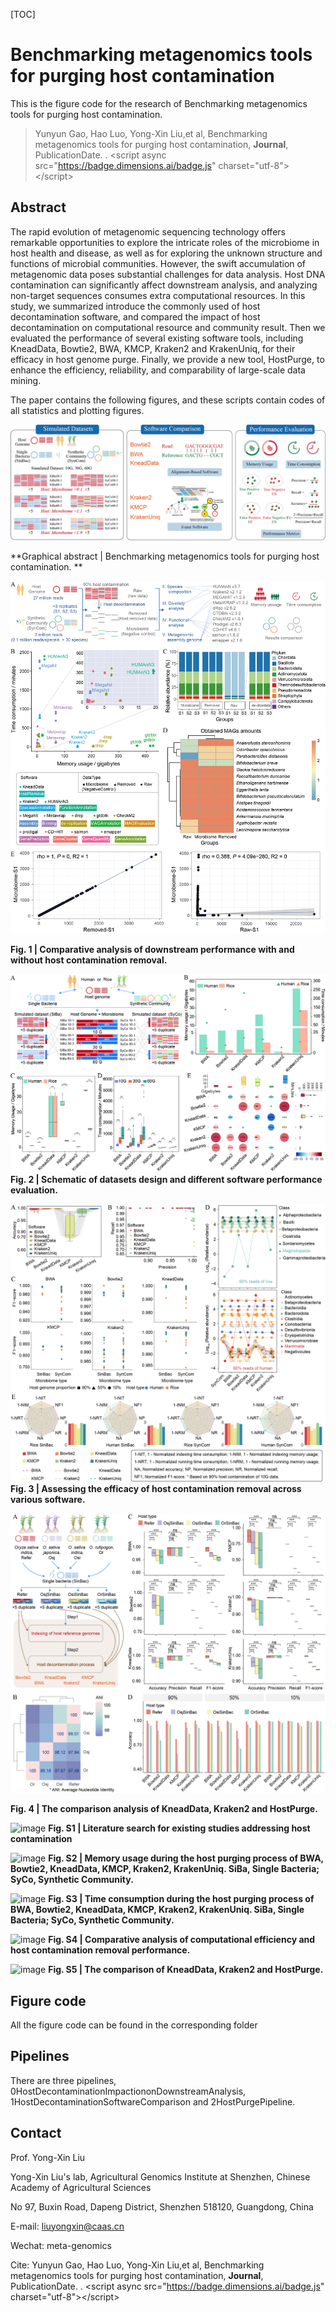 [TOC]

# Benchmarking metagenomics tools for purging host contamination

This is the figure code for the research of Benchmarking metagenomics tools for purging host contamination. 

> Yunyun Gao, Hao Luo, Yong-Xin Liu,et al, Benchmarking metagenomics tools for purging host contamination, **Journal**, PublicationDate. <doi>. <span></span>\<script async src="<https://badge.dimensions.ai/badge.js>" charset="utf-8">\</script>

## Abstract

The rapid evolution of metagenomic sequencing technology offers remarkable opportunities to explore the intricate roles of the microbiome in host health and disease, as well as for exploring the unknown structure and functions of microbial communities. However, the swift accumulation of metagenomic data poses substantial challenges for data analysis. Host DNA contamination can significantly affect downstream analysis, and analyzing non-target sequences consumes extra computational resources. In this study, we summarized introduce the commonly used of host decontamination software, and compared the impact of host decontamination on computational resource and community result. Then we evaluated the performance of several existing software tools, including KneadData, Bowtie2, BWA, KMCP, Kraken2 and KrakenUniq, for their efficacy in host genome purge. Finally, we provide a new tool, HostPurge, to enhance the efficiency, reliability, and comparability of large-scale data mining.

The paper contains the following figures, and these scripts contain codes of all statistics and plotting figures.

![image](https://github.com/YunyunGao374/HostPurge/blob/main/MSFigure/Figure-GA-F.jpg "image")

**Graphical abstract | Benchmarking metagenomics tools for purging host contamination. **

![image](https://github.com/YunyunGao374/HostPurge/blob/main/MSFigure/Figure1-F.jpg "image")

**Fig. 1 | Comparative analysis of downstream performance with and without host contamination removal.**

![image](https://github.com/YunyunGao374/HostPurge/blob/main/MSFigure/Figure2-F.jpg "image")
**Fig. 2 | Schematic of datasets design and different software performance evaluation.**

![image](https://github.com/YunyunGao374/HostPurge/blob/main/MSFigure/Figure3%20-F.jpg "image")
**Fig. 3 | Assessing the efficacy of host contamination removal across various software.**

![image](https://github.com/YunyunGao374/HostPurge/blob/main/MSFigure/Figure4%20-F.jpg "image")

**Fig. 4 | The comparison analysis of KneadData, Kraken2 and HostPurge.**

![image](https://github.com/YunyunGao374/HostPurge/blob/main/MSFigure/FigureS1-Metadata.jpg "image")
**Fig. S1 | Literature search for existing studies addressing host contamination**

![image](https://github.com/YunyunGao374/HostPurge/blob/main/MSFigure/FigureS2-MemoryUsage.jpg "image")
**Fig. S2 | Memory usage during the host purging process of BWA, Bowtie2, KneadData, KMCP, Kraken2, KrakenUniq. SiBa, Single Bacteria; SyCo, Synthetic Community.**

![image](https://github.com/YunyunGao374/HostPurge/blob/main/MSFigure/FigureS3-Time%20consumption.jpg "image")
**Fig. S3 | Time consumption during the host purging process of BWA, Bowtie2, KneadData, KMCP, Kraken2, KrakenUniq. SiBa, Single Bacteria; SyCo, Synthetic Community.**

![image](https://github.com/YunyunGao374/HostPurge/blob/main/MSFigure/FigureS4-radar-summary.jpg "image")
**Fig. S4 | Comparative analysis of computational efficiency and host contamination removal performance.**

![image](https://github.com/YunyunGao374/HostPurge/blob/main/MSFigure/FigureS5-recall%2C%20precision%2C%20f1.jpg "image")
**Fig. S5 | The comparison of KneadData, Kraken2 and HostPurge.**

## Figure code

All the figure code can be found in the corresponding folder

## Pipelines
There are three pipelines, 0HostDecontaminationImpactiononDownstreamAnalysis, 1HostDecontaminationSoftwareComparison and 2HostPurgePipeline.

## Contact

Prof. Yong-Xin Liu

Yong-Xin Liu's lab, Agricultural Genomics Institute at Shenzhen, Chinese Academy of Agricultural Sciences

No 97, Buxin Road, Dapeng District, Shenzhen 518120, Guangdong, China

E-mail: <liuyongxin@caas.cn>

Wechat: meta-genomics

Cite: Yunyun Gao, Hao Luo, Yong-Xin Liu,et al, Benchmarking metagenomics tools for purging host contamination, **Journal**, PublicationDate. <doi>. <span></span>\<script async src="<https://badge.dimensions.ai/badge.js>" charset="utf-8">\</script>